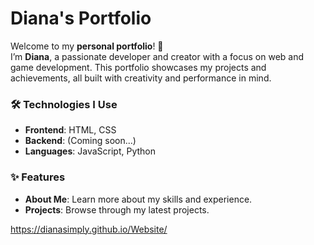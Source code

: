 # Diana's Portfolio

Welcome to my **personal portfolio**! 🌟  
I’m **Diana**, a passionate developer and creator with a focus on web and game development. This portfolio showcases my projects and achievements, all built with creativity and performance in mind.

### 🛠️ Technologies I Use
- **Frontend**: HTML, CSS 
- **Backend**: (Coming soon...)
- **Languages**: JavaScript, Python

### ✨ Features
- **About Me**: Learn more about my skills and experience.
- **Projects**: Browse through my latest projects.

https://dianasimply.github.io/Website/
